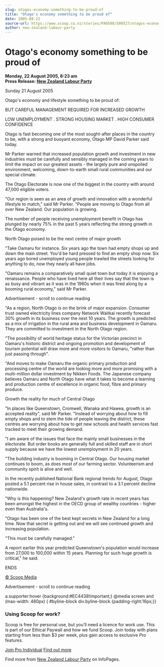 ```yaml
---
slug: otagos-economy-something-to-be-proud-of
title: "Otago's economy something to be proud of"
date: 2005-08-22
source-url: https://www.scoop.co.nz/stories/PA0508/S00527/otagos-economy-something-to-be-proud-of.htm
author: new-zealand-labour-party
---
```

Otago's economy something to be proud of
========================================

**Monday, 22 August 2005, 8:23 am**  
**Press Release: [New Zealand Labour Party](https://info.scoop.co.nz/New_Zealand_Labour_Party)**

Sunday 21 August 2005

Otago's economy and lifestyle something to be proud of:

BUT CAREFUL MANAGEMENT REQUIRED FOR INCREASED GROWTH

LOW UNEMPLOYMENT . STRONG HOUSING MARKET . HIGH CONSUMER CONFIDENCE

Otago is fast becoming one of the most sought-after places in the country to be, with a strong and buoyant economy, Otago MP David Parker said today.

Mr Parker warned that increased population growth and investment in new industries must be carefully and sensibly managed in the coming years to limit the impact on our greatest assets - the largely pure and unspoiled environment, welcoming, down-to-earth small rural communities and our special climate.

The Otago Electorate is now one of the biggest in the country with around 47,000 eligible voters.

"Our region is seen as an area of growth and innovation with a wonderful lifestyle to match," said Mr Parker. "People are moving to Otago from all over New Zealand. Our population is growing.

The number of people receiving unemployment benefit in Otago has plunged by nearly 75% in the past 5 years reflecting the strong growth in the Otago economy.

North Otago poised to be the next centre of major growth

"Take Oamaru for instance. Six years ago the town had empty shops up and down the main street. You'd be hard pressed to find an empty shop now. Six years ago bored unemployed young people trawled the streets looking for anything to do, now they nearly all have jobs.

"Oamaru remains a comparatively small quiet town but today it is enjoying a renaissance. People who have lived here all their lives say that the town is as busy and vibrant as it was in the 1960s when it was fired along by a booming rural economy," said Mr Parker.

Advertisement - scroll to continue reading





"As a region, North Otago is on the brink of major expansion. Consumer trust owned electricity lines company Network Waitkai recently forecast 30% growth in its business over the next 10 years. The growth is predicted as a mix of irrigation in the rural area and business development in Oamaru. They are committed to investment in the North Otago region.

"The possibility of world heritage status for the Victorian precinct in Oamaru's historic district and ongoing promotion and development of tourism potential will draw more and more visitors to Oamaru, "rather than just passing through".

"And moves to make Oamaru the organic primary production and processing centre of the world are looking more and more promising with a multi-million dollar investment by Nikken Foods. The Japanese company believes Oamaru and North Otago have what it takes to become a learning and production centre of excellence in organic food, fibre and primary produce.

Growth the reality for much of Central Otago

"In places like Queenstown, Cromwell, Wanaka and Hawea, growth is an accepted reality", said Mr Parker. "Instead of worrying about how to fill empty shops and to stem the tide of people leaving the district, these centres are worrying about how to get new schools and health services fast tracked to meet their growing demand.

"I am aware of the issues that face the mainly small businesses in the electorate. But order books are generally full and skilled staff are in short supply because we have the lowest unemployment in 20 years.

"The building industry is booming in Central Otago. Our housing market continues to boom, as does most of our farming sector. Volunteerism and community spirit is alive and well.

In the recently published National Bank regional trends for August, Otago posted a 5.1 percent rise in house sales, in contrast to a 3.1 percent decline nationwide.

"Why is this happening? New Zealand's growth rate in recent years has been amongst the highest in the OECD group of wealthy countries - higher even than Australia's.

"Otago has been one of the best kept secrets in New Zealand for a long time. Now that secret is getting out and we will see continued growth and increasing population.

"This must be carefully managed."

A report earlier this year predicted Queenstown's population would increase from 27,000 to 100,000 within 15 years. Planning for such huge growth is critical," he said.

ENDS  

[© Scoop Media](http://www.scoop.co.nz/about/terms.html)  

Advertisement - scroll to continue reading



a.supporter:hover {background:#EC4438!important;} @media screen and (max-width: 480px) { #byline-block div.byline-block {padding-right:16px;}}

### Using Scoop for work?

Scoop is free for personal use, but you’ll need a licence for work use. This is part of our Ethical Paywall and how we fund Scoop. Join today with plans starting from less than $3 per week, plus gain access to exclusive _Pro_ features.  
  
[Join Pro Individual](https://pro.scoop.co.nz/Individual/?from=ProIn24) [Find out more](https://pro.scoop.co.nz/using-scoop-for-work/?from=ProIn24)

Find more from [New Zealand Labour Party](https://info.scoop.co.nz/New_Zealand_Labour_Party) on InfoPages.